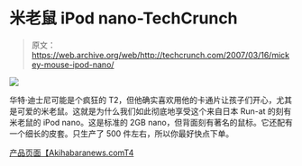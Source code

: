 # 米老鼠 iPod nano-TechCrunch

> 原文：<https://web.archive.org/web/http://techcrunch.com/2007/03/16/mickey-mouse-ipod-nano/>

![](img/ef1c0d96673797adbe62adb340eb3033.png)

华特·迪士尼可能是个疯狂的 T2，但他确实喜欢用他的卡通片让孩子们开心，尤其是可爱的米老鼠。这就是为什么我们如此彻底地享受这个来自日本 Run-at 的刻有米老鼠的 iPod nano。这是标准的 2GB nano，但背面刻有著名的鼠标。它还配有一个细长的皮套。只生产了 500 件左右，所以你最好快点下单。

[产品页面【Akihabaranews.com](https://web.archive.org/web/20210227063943/http://www.runat.co.jp/runat/release29.htm)[T4](https://web.archive.org/web/20210227063943/http://www.akihabaranews.com/en/news-13462-Like+Mickey+Mouse%3F+Like+the+iPod+Nano%3F+Read+this%21.html)